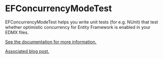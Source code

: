 EFConcurrencyModeTest
=====================

EFConcurrencyModeTest helps you write unit tests (for e.g. NUnit) that test
whether optimistic concurrency for Entity Framework is enabled in your EDMX
files.

<a href="http://wezeku.github.io/EFConcurrencyModeTest" target="_blank">See the documentation for more information.</a>

<a href="http://blog.wezeku.com/2014/03/10/concurrencymode-unit-tests-for-entity-framework-edmx-files/">Associated blog post.</a>
